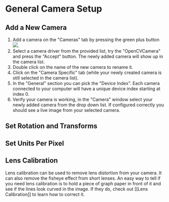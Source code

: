 # General Camera Setup

## Add a New Camera

1. Add a camera on the "Cameras" tab by pressing the green plus button ![](https://rawgit.com/openpnp/openpnp/develop/src/main/resources/icons/file-add.svg).  
2. Select a camera driver from the provided list, try the "OpenCVCamera" and press the "Accept" button. The newly added camera will show up in the camera list.
3. Double click on the name of the new camera to rename it.  
4. Click on the "Camera Specific" tab (while your newly created camera is still selected in the camera list).
5. In the "General" section you can pick the "Device Index".  Each camera connected to your computer will have a unique device index starting at index 0. 
6. Verify your camera is working, in the "Camera" window select your newly added camera from the drop down list.  If configured correctly you should see a live image from your selected camera.

## Set Rotation and Transforms


## Set Units Per Pixel


## Lens Calibration

Lens calibration can be used to remove lens distortion from your camera. It can also remove the fisheye effect from short lenses. An easy way to tell if you need lens calibration is to hold a piece of graph paper in front of it and see if the lines look curved in the image. If they do, check out [[Lens Calibration]] to learn how to correct it.
